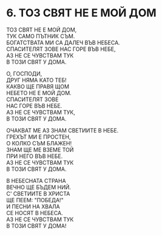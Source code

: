 # 6. ТОЗ СВЯТ НЕ Е МОЙ ДОМ  
  
ТОЗ СВЯТ НЕ Е МОЙ ДОМ,  
ТУК САМО ПЪТНИК СЪМ.  
БОГАТСТВАТА МИ СА ДАЛЕЧ ВЪВ НЕБЕСА.  
СПАСИТЕЛЯТ ЗОВЕ НАС ГОРЕ ВЪВ НЕБЕ,  
АЗ НЕ СЕ ЧУВСТВАМ ТУК  
В ТОЗИ СВЯТ У ДОМА.  
  
  О, ГОСПОДИ,  
  ДРУГ НЯМА КАТО ТЕБ!  
  КАКВО ЩЕ ПРАВЯ ЩОМ  
  НЕБЕТО НЕ Е МОЙ ДОМ.  
  СПАСИТЕЛЯТ ЗОВЕ  
  НАС ГОРЕ ВЪВ НЕБЕ.  
  АЗ НЕ СЕ ЧУВСТВАМ ТУК,  
  В ТОЗИ СВЯТ У ДОМА.  
  
ОЧАКВАТ МЕ АЗ ЗНАМ СВЕТИИТЕ В НЕБЕ.  
ГРЕХЪТ МИ Е ПРОСТЕН,  
О КОЛКО СЪМ БЛАЖЕН!  
ЗНАМ ЩЕ МЕ ВЗЕМЕ ТОЙ  
ПРИ НЕГО ВЪВ НЕБЕ.  
АЗ НЕ СЕ ЧУВСТВАМ ТУК  
В ТОЗИ СВЯТ У ДОМА.  
  
В НЕБЕСНАТА СТРАНА  
ВЕЧНО ЩЕ БЪДЕМ НИЙ.  
С' СВЕТИИТЕ В ХРИСТА  
ЩЕ ПЕЕМ: "ПОБЕДА!"  
И ПЕСНИ НА ХВАЛА  
СЕ НОСЯТ В НЕБЕСА.  
АЗ НЕ СЕ ЧУВСТВАМ ТУК  
В ТОЗИ СВЯТ У ДОМА!  
